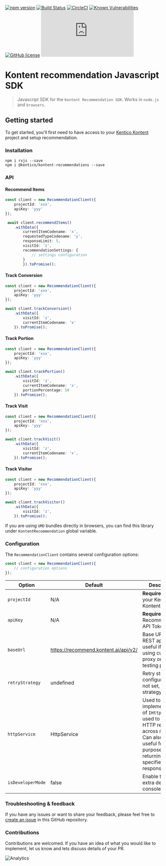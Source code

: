 [![npm version](https://badge.fury.io/js/%40kentico%2Fkontent-recommendations.svg)](https://badge.fury.io/js/%40kentico%2Fkontent-recommendations)
[![Build Status](https://api.travis-ci.com/Kentico/kontent-recommendation-sdk-js.svg?branch=master)](https://travis-ci.com/Kentico/kontent-recommendation-sdk-js)
[![CircleCI](https://circleci.com/gh/Kentico/kontent-recommendation-sdk-js/tree/master.svg?style=svg)](https://circleci.com/gh/Kentico/kontent-recommendation-sdk-js/tree/master)
[![Known Vulnerabilities](https://snyk.io/test/github/Kentico/kontent-recommendation-sdk-js/badge.svg)](https://snyk.io/test/github/kentico/kontent-recommendation-sdk-js)
[![GitHub license](https://img.shields.io/github/license/Kentico/kontent-recommendation-sdk-js.svg)](https://github.com/Kentico/kontent-recommendations-sdk-js)
![Gzip browser bundle](https://img.badgesize.io/https://cdn.jsdelivr.net/npm/@kentico/kontent-recommendations/_bundles/kontent-recommendation-sdk.umd.min.js?compression=gzip)

# Kontent recommendation Javascript SDK

> Javascript SDK for the `Kontent Recommendation SDK`. Works in `node.js` and `browsers`.

## Getting started

To get started, you'll first need to have access to your [Kentico Kontent](https://kontent.ai/) project and setup recommendation.

### Installation

```
npm i rxjs --save
npm i @kentico/kontent-recommendations --save
```

### API

#### Recommend Items 

```typescript
const client = new RecommendationClient({
    projectId: 'xxx',
    apiKey: 'yyy'
});

 await client.recommendItems()
    .withData({
        currentItemCodename: 'x',
        requestedTypeCodename: 'y',
        responseLimit: 5,
        visitId: 'z',
        recommendationSettings: {
            // settings configuration
        }
        }).toPromise();
```

#### Track Conversion 

```typescript
const client = new RecommendationClient({
    projectId: 'xxx',
    apiKey: 'yyy'
});

await client.trackConversion()
    .withData({
        visitId: 'z',
        currentItemCodename: 'x'
    }).toPromise();
```

#### Track Portion 

```typescript
const client = new RecommendationClient({
    projectId: 'xxx',
    apiKey: 'yyy'
});

await client.trackPortion()
    .withData({
        visitId: 'z',
        currentItemCodename: 'x',
        portionPercentage: 50
    }).toPromise();
```

#### Track Visit 

```typescript
const client = new RecommendationClient({
    projectId: 'xxx',
    apiKey: 'yyy'
});

await client.trackVisit()
    .withData({
        visitId: 'z',
        currentItemCodename: 'x',
    }).toPromise();
```

#### Track Visitor 

```typescript
const client = new RecommendationClient({
    projectId: 'xxx',
    apiKey: 'yyy'
});

await client.trackVisitor()
    .withData({
        visitId: 'z',
    }).toPromise();
```

If you are using `UMD` bundles directly in browsers, you can find this library under `KontentRecommendation` global variable. 


### Configuration

The `RecommendationClient` contains several configuration options:

```typescript
const client = new RecommendationClient({
    // configuration options
});
```

| Option  | Default | Description |
| ------------- | ------------- | ------------- |
| `projectId` | N/A | **Required** - Id of your Kentico Kontent project  |
| `apiKey` | N/A  | **Required** - Recommendation API Token  |
| `baseUrl` | https://recommend.kontent.ai/api/v2/  | Base URL of REST api. Can be useful if you are using custom proxy or for testing purposes. |
| `retryStrategy` | undefined |  Retry strategy configuration. If not set, default strategy is used. |
| `httpService` | HttpService  | Used to inject implementation of `IHttpService` used to make HTTP request across network. Can also be useful for testing purposes by returning specified responses. |
| `isDeveloperMode` | false  | Enable to log extra details in console log|

### Troubleshooting & feedback

If you have any issues or want to share your feedback, please feel free to [create an issue](https://github.com/Kentico/kontent-recommendations-sdk-js/issues/new/choose) in this GitHub repository.

### Contributions

Contributions are welcomed. If you have an idea of what you would like to implement, let us know and lets discuss details of your PR.

![Analytics](https://kentico-ga-beacon.azurewebsites.net/api/UA-69014260-4/Kentico/kontent-recommendation-sdk-js/master/packages/recommendation?pixel)
